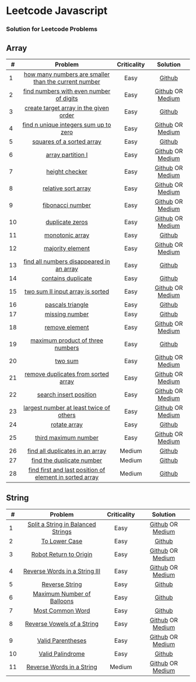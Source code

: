 # Leetcode Javascript
### Solution for Leetcode Problems

## Array

| # | Problem | Criticality | Solution |
| ------------- |:-------------:| :-------------:| :-------------:|
| 1 | [how many numbers are smaller than the current number](http://tiny.cc/oft4lz) | Easy | [Github](http://tiny.cc/sgt4lz) |
| 2 | [find numbers with even number of digits](http://tiny.cc/8it4lz) | Easy | [Github](http://tiny.cc/gkt4lz) OR [Medium](http://tiny.cc/8nt4lz) |
| 3 | [create target array in the given order](http://tiny.cc/lky4lz) | Easy | [Github](http://tiny.cc/2ky4lz) |
| 4 | [find n unique integers sum up to zero](http://tiny.cc/vly4lz) | Easy | [Github](http://tiny.cc/9ly4lz) OR [Medium](http://tiny.cc/kny4lz) |
| 5 | [squares of a sorted array](http://tiny.cc/hoy4lz) | Easy | [Github](http://tiny.cc/lpy4lz) |
| 6 | [array partition I](http://tiny.cc/avy4lz) | Easy | [Github](http://tiny.cc/zty4lz) OR [Medium](http://tiny.cc/vxy4lz) |
| 7 | [height checker](http://tiny.cc/39y4lz) | Easy | [Github](http://tiny.cc/3az4lz) OR [Medium](http://tiny.cc/1bz4lz) |
| 8 | [relative sort array](http://tiny.cc/ncz4lz) | Easy | [Github](http://tiny.cc/ndz4lz) OR [Medium](http://tiny.cc/cez4lz) |
| 9 | [fibonacci number](http://tiny.cc/cfz4lz) | Easy | [Github](http://tiny.cc/ugz4lz) OR [Medium](http://tiny.cc/xhz4lz) |
| 10 | [duplicate zeros](http://tiny.cc/bjz4lz) | Easy | [Github](http://tiny.cc/hkz4lz) OR [Medium](http://tiny.cc/4lz4lz) |
| 11 | [monotonic array](http://tiny.cc/8mz4lz) | Easy | [Github](http://tiny.cc/znz4lz) |
| 12 | [majority element](http://tiny.cc/1oz4lz) | Easy | [Github](http://tiny.cc/1pz4lz) OR [Medium](http://tiny.cc/nqz4lz) |
| 13 | [find all numbers disappeared in an array](http://tiny.cc/ssz4lz) | Easy | [Github](http://tiny.cc/utz4lz)  |
| 14 | [contains duplicate](http://tiny.cc/nvz4lz) | Easy | [Github](http://tiny.cc/ewz4lz)  |
| 15 | [two sum II input array is sorted](http://tiny.cc/3yz4lz) | Easy | [Github](http://tiny.cc/wzz4lz) OR [Medium](http://tiny.cc/x0z4lz) |
| 16 | [pascals triangle](http://tiny.cc/50z4lz) | Easy | [Github](http://tiny.cc/t1z4lz)  |
| 17 | [missing number](http://tiny.cc/h3z4lz) | Easy | [Github](http://tiny.cc/r4z4lz) |
| 18 | [remove element](http://tiny.cc/aw14lz) | Easy | [Github](http://tiny.cc/yx14lz) OR [Medium](http://tiny.cc/gy14lz) |
| 19 | [maximum product of three numbers](http://tiny.cc/1y14lz) | Easy | [Github](http://tiny.cc/yz14lz) |
| 20 | [two sum](http://tiny.cc/6014lz) | Easy | [Github](http://tiny.cc/y114lz) OR [Medium](http://tiny.cc/n214lz) |
| 21 | [remove duplicates from sorted array](http://tiny.cc/h314lz) | Easy | [Github](http://tiny.cc/1414lz) OR [Medium](http://tiny.cc/r514lz) |
| 22 | [search insert position](http://tiny.cc/9714lz) | Easy | [Github](http://tiny.cc/t714lz) OR [Medium](http://tiny.cc/i814lz) |
| 23 | [largest number at least twice of others](http://tiny.cc/i914lz) | Easy | [Github](http://tiny.cc/ja24lz) OR [Medium](http://tiny.cc/hb24lz) |
| 24 | [rotate array](http://tiny.cc/gd24lz) | Easy | [Github](http://tiny.cc/4e24lz) |
| 25 | [third maximum number](http://tiny.cc/6f24lz) | Easy | [Github](http://tiny.cc/5h24lz) OR [Medium](http://tiny.cc/si24lz) |
| 26 | [find all duplicates in an array](http://tiny.cc/8j24lz) | Medium | [Github](http://tiny.cc/sl24lz) |
| 27 | [find the duplicate number](http://tiny.cc/rm24lz) | Medium | [Github](http://tiny.cc/kn24lz) |
| 28 | [find first and last position of element in sorted array](http://tiny.cc/so24lz) | Medium | [Github](http://tiny.cc/yp24lz) |


## String

| # | Problem | Criticality | Solution |
| ------------- |:-------------:| :-------------:| :-------------:|
| 1 | [Split a String in Balanced Strings](http://tiny.cc/ek44lz) | Easy | [Github](http://tiny.cc/il44lz) OR [Medium](http://tiny.cc/3l44lz) |
| 2 | [To Lower Case](http://tiny.cc/nm44lz) | Easy | [Github](http://tiny.cc/rn44lz) |
| 3 | [Robot Return to Origin](http://tiny.cc/so44lz) | Easy | [Github](http://tiny.cc/9p44lz) OR [Medium](http://tiny.cc/cr44lz) |
| 4 | [Reverse Words in a String III](http://tiny.cc/qt44lz) | Easy | [Github](http://tiny.cc/cv44lz) OR [Medium](http://tiny.cc/2v44lz) |
| 5 | [Reverse String](http://tiny.cc/xw44lz) | Easy | [Github](http://tiny.cc/xx44lz) |
| 6 | [Maximum Number of Balloons](http://tiny.cc/oy44lz) | Easy | [Github](http://tiny.cc/j044lz)  |
| 7 | [Most Common Word](http://tiny.cc/4044lz) | Easy | [Github](http://tiny.cc/y144lz)  |
| 8 | [Reverse Vowels of a String](http://tiny.cc/j344lz) | Easy | [Github](http://tiny.cc/h444lz) OR [Medium](http://tiny.cc/z444lz) |
| 9 | [Valid Parentheses](http://tiny.cc/v544lz) | Easy | [Github](http://tiny.cc/3644lz) OR [Medium](http://tiny.cc/7744lz) |
| 10 | [Valid Palindrome](http://tiny.cc/d944lz) | Easy | [Github](http://tiny.cc/1944lz) |
| 11 | [Reverse Words in a String](http://tiny.cc/ta54lz) | Medium | [Github](http://tiny.cc/wb54lz) OR [Medium](http://tiny.cc/dc54lz) |

